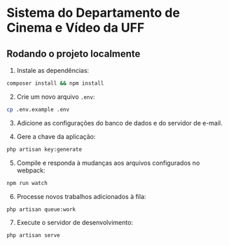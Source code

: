 # Sistema do Departamento de Cinema e Vídeo da UFF

## Rodando o projeto localmente

1. Instale as dependências:

```sh
composer install && npm install
```

2. Crie um novo arquivo `.env`:

```sh
cp .env.example .env
```

3. Adicione as configurações do banco de dados e do servidor de e-mail.

4. Gere a chave da aplicação:

```sh
php artisan key:generate
```

5. Compile e responda à mudanças aos arquivos configurados no webpack:

```sh
npm run watch
```

6. Processe novos trabalhos adicionados à fila:

```sh
php artisan queue:work
```

7. Execute o servidor de desenvolvimento:

```sh
php artisan serve
```
